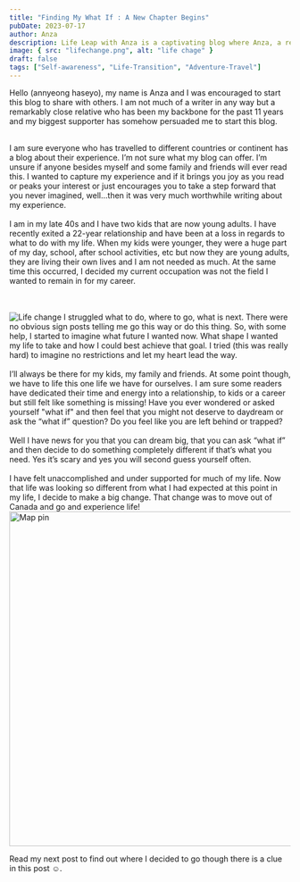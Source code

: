 ```yaml
---
title: "Finding My What If : A New Chapter Begins"
pubDate: 2023-07-17
author: Anza
description: Life Leap with Anza is a captivating blog where Anza, a recently single mom in her late 40s, explores her newfound freedom and quests for self-discovery. After exiting a 22-year relationship and with her kids grown up, she embarks on a journey to redefine her life and seize her 'what ifs.' Join her as she navigates her extraordinary adventures, personal growth, and the trials and triumphs of starting anew, told with honesty, warmth, and a dash of humor. Will her experiences inspire you to ask your own "what if?" Follow along to find out.
image: { src: "lifechange.png", alt: "life chage" }
draft: false
tags: ["Self-awareness", "Life-Transition", "Adventure-Travel"]
---
```


Hello (annyeong haseyo), my name is Anza and I was encouraged to start this blog to share with others. I am not much of a writer in any way but a remarkably close relative who has been my backbone for the past 11 years and my biggest supporter has somehow persuaded me to start this blog.
<br />
<br />

I am sure everyone who has travelled to different countries or continent has a blog about their experience. I’m not sure what my blog can offer. I’m unsure if anyone besides myself and some family and friends will ever read this. I wanted to capture my experience and if it brings you joy as you read or peaks your interest or just encourages you to take a step forward that you never imagined, well…then it was very much worthwhile writing about my experience.
<br />
<br />
I am in my late 40s and I have two kids that are now young adults. I have recently exited a 22-year relationship and have been at a loss in regards to what to do with my life. When my kids were younger, they were a huge part of my day, school, after school activities, etc but now they are young adults, they are living their own lives and I am not needed as much. At the same time this occurred, I decided my current occupation was not the field I wanted to remain in for my career.

<br />
<br />
<img class=" lg:w-80 lg:float-left lg:mr-6" src="/lifechange.png" alt="Life change" />
I struggled what to do, where to go, what is next. There were no obvious sign posts telling me go this way or do this thing. So, with some help, I started to imagine what future I wanted now. What shape I wanted my life to take and how I could best achieve that goal. I tried (this was really hard) to imagine no restrictions and let my heart lead the way.
<br />
<br />
I’ll always be there for my kids, my family and friends. At some point though, we have to life this one life we have for ourselves.
I am sure some readers have dedicated their time and energy into a relationship, to kids or a career but still felt like something is missing!
Have you ever wondered or asked yourself "what if" and then feel that you might not deserve to daydream or ask the “what if” question?
Do you feel like you are left behind or trapped?
<br />
<br />
Well I have news for you that you can dream big, that you can ask “what if” and then decide to do something completely different if that’s what you need. Yes it’s scary and yes you will second guess yourself often.
<br />
<br />
I have felt unaccomplished and under supported for much of my life. Now that life was looking so different from what I had expected at this point in my life, I decide to make a big change. That change was to move out of Canada and go and experience life!

<img style="width:600px" src="/mappin.png" alt="Map pin" />

Read my next post to find out where I decided to go though there is a clue in this post ☺.

